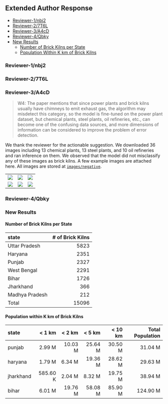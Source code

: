 ## Extended Author Response

- [Reviewer-1/nbj2](#reviewer-1nbj2)
- [Reviewer-2/7T6L](#reviewer-27t6l)
- [Reviewer-3/A4cD](#reviewer-3a4cd)
- [Reviewer-4/Qbky](#reviewer-4qbky)
- [New Results](#new-results)
    - [Number of Brick Kilns per State](#number-of-brick-kilns-per-state)
    - [Population Within K km of Brick Kilns](#population-within-k-km-of-brick-kilns)

### Reviewer-1/nbj2

### Reviewer-2/7T6L

### Reviewer-3/A4cD

> W4: The paper mentions that since power plants and brick kilns usually have chimneys to emit exhaust gas, the algorithm may misdetect this category, so the model is fine-tuned on the power plant dataset, but chemical plants, steel plants, oil refineries, etc., can become one of the confusing data sources, and more dimensions of information can be considered to improve the problem of error detection.

We thank the reviewer for the actionable suggestion. We downloaded 36 images including 13 chemical plants, 13 steel plants, and 10 oil refineries and ran inference on them. We observed that the model did not misclassify any of these images as brick kilns. A few example images are attached here. All images are stored at [`images/negative`](images/negative/).

| | | |
|:-------------------------:|:-------------------------:|:-------------------------:|
|![](images/negative/11.67,78.09.png)|![](images/negative/30.31,75.05.png)|![](images/negative/19.06,73.03.png)|
|![](images/negative/28.59,77.31.png)|![](images/negative/21.17,81.38.png)|![](images/negative/24.25,78.16.png)|

### Reviewer-4/Qbky


### New Results

#### Number of Brick Kilns per State

| state          |   # of Brick Kilns |
|:---------------|-------------------:|
| Uttar Pradesh  |               5823 |
| Haryana        |               2351 |
| Punjab         |               2327 |
| West Bengal    |               2291 |
| Bihar          |               1726 |
| Jharkhand      |                366 |
| Madhya Pradesh |                212 |
| Total          |              15096 |

#### Population within K km of Brick Kilns

|     state |   < 1 km |   < 2 km |   < 5 km |   < 10 km |   Total Population |
|:----------|---------:|---------:|---------:|----------:|-------------------:|
|    punjab |   2.99 M |  10.03 M |  25.64 M |   30.50 M |            31.04 M |
|   haryana |   1.79 M |   6.34 M |  19.36 M |   28.62 M |            29.63 M |
| jharkhand | 585.60 K |   2.04 M |   8.32 M |   19.75 M |            38.94 M |
|     bihar |   6.01 M |  19.76 M |  58.08 M |   85.90 M |           124.90 M |
